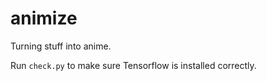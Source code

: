 # animize
Turning stuff into anime.

Run `check.py` to make sure Tensorflow is installed correctly.
